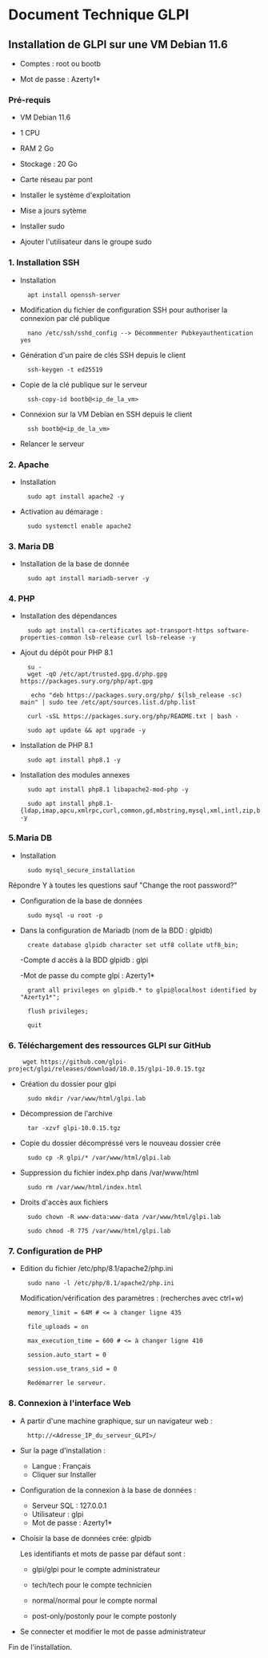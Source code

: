 #  Document Technique GLPI

## Installation de GLPI sur une VM Debian 11.6

- Comptes : root ou bootb

- Mot de passe : Azerty1*

### Pré-requis

- VM Debian 11.6 

- 1 CPU

- RAM 2 Go

- Stockage : 20 Go

- Carte réseau par pont

- Installer le système d'exploitation

- Mise a jours sytème

- Installer sudo

- Ajouter l'utilisateur dans le groupe sudo



### 1. Installation SSH 


- Installation

        apt install openssh-server

- Modification du fichier de configuration SSH pour authoriser la connexion par clé publique

        nano /etc/ssh/sshd_config --> Décommmenter Pubkeyauthentication yes
    
- Génération d'un paire de clés SSH depuis le client

        ssh-keygen -t ed25519

- Copie de la clé publique sur le serveur

        ssh-copy-id bootb@<ip_de_la_vm>

- Connexion sur la VM Debian en SSH depuis le client

        ssh bootb@<ip_de_la_vm>

- Relancer le serveur


### 2. Apache

- Installation

        sudo apt install apache2 -y

- Activation au démarage :


        sudo systemctl enable apache2


### 3. Maria DB

- Installation de la base de donnée

        sudo apt install mariadb-server -y


### 4. PHP

- Installation des dépendances

        sudo apt install ca-certificates apt-transport-https software-properties-common lsb-release curl lsb-release -y

- Ajout du dépôt pour PHP 8.1

 
        su -
        wget -qO /etc/apt/trusted.gpg.d/php.gpg https://packages.sury.org/php/apt.gpg

         echo "deb https://packages.sury.org/php/ $(lsb_release -sc) main" | sudo tee /etc/apt/sources.list.d/php.list

        curl -sSL https://packages.sury.org/php/README.txt | bash -
            
        sudo apt update && apt upgrade -y
 
- Installation de PHP 8.1

        sudo apt install php8.1 -y

- Installation des modules annexes

        sudo apt install php8.1 libapache2-mod-php -y

        sudo apt install php8.1-{ldap,imap,apcu,xmlrpc,curl,common,gd,mbstring,mysql,xml,intl,zip,bz2} -y


### 5.Maria DB

- Installation

        sudo mysql_secure_installation


Répondre Y à toutes les questions sauf "Change the root password?"

- Configuration de la base de données

        sudo mysql -u root -p

- Dans la configuration de Mariadb (nom de la BDD : glpidb)
 

        create database glpidb character set utf8 collate utf8_bin;

  -Compte d accès à la BDD glpidb : glpi

  -Mot de passe du compte glpi : Azerty1*

        grant all privileges on glpidb.* to glpi@localhost identified by "Azerty1*";

        flush privileges;

        quit
    

### 6. Téléchargement des ressources GLPI sur GitHub

        wget https://github.com/glpi-project/glpi/releases/download/10.0.15/glpi-10.0.15.tgz

- Création du dossier pour glpi

        sudo mkdir /var/www/html/glpi.lab

- Décompression de l'archive

        tar -xzvf glpi-10.0.15.tgz

- Copie du dossier décompréssé vers le nouveau dossier crée

        sudo cp -R glpi/* /var/www/html/glpi.lab


- Suppression du fichier index.php dans /var/www/html

        sudo rm /var/www/html/index.html

- Droits d'accès aux fichiers

        sudo chown -R www-data:www-data /var/www/html/glpi.lab

        sudo chmod -R 775 /var/www/html/glpi.lab

### 7. Configuration de PHP

- Edition du fichier /etc/php/8.1/apache2/php.ini

        sudo nano -l /etc/php/8.1/apache2/php.ini

    Modification/vérification des paramètres : (recherches avec ctrl+w)

        memory_limit = 64M # <= à changer ligne 435

        file_uploads = on

        max_execution_time = 600 # <= à changer ligne 410

        session.auto_start = 0

        session.use_trans_sid = 0

        Redémarrer le serveur.

### 8. Connexion à l'interface Web 

- A partir d'une machine graphique, sur un navigateur web : 

        http://<Adresse_IP_du_serveur_GLPI>/

- Sur la page d'installation :

    -	Langue : Français
    -	Cliquer sur Installer

- Configuration de la connexion à la base de données :

    -	Serveur SQL : 127.0.0.1
    -	Utilisateur : glpi
    -	Mot de passe : Azerty1*

- Choisir la base de données crée: glpidb

     Les identifiants et mots de passe par défaut sont :

    - glpi/glpi pour le compte administrateur

    - tech/tech pour le compte technicien

    - normal/normal pour le compte normal

    - post-only/postonly pour le compte postonly

- Se connecter et modifier le mot de passe administrateur

Fin de l'installation.
